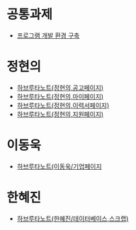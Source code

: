# 공통과제
- [프로그램 개발 환경 구축](2_하브루타_노트/프로그램%20개발%20환경%20구축,%20협업%20프로세스%20개발.md)

# 정현의
- [하브루타노트(정현의,공고페이지)](2_하브루타_노트/하브루타노트(정현의,공고페이지).md)
- [하브루타노트(정현의,마이페이지)](2_하브루타_노트/하브루타노트(정현의,마이페이지).md)
- [하브루타노트(정현의,이력서페이지)](2_하브루타_노트/하브루타노트(정현의,이력서페이지).md)
- [하브루타노트(정현의,지원페이지)](2_하브루타_노트/하브루타노트(정현의,지원페이지).md)
# 이동욱
- [하브루타노트(이동욱/기업페이지](문서/2_하브루타_노트/2_하브루타_노트_이동욱.md)

# 한혜진
- [하브루타노트(한혜진/데이터베이스,스크랩)](2_하브루타_노트/2_하브루타_노트(DB,스크랩)_한혜진.md)
